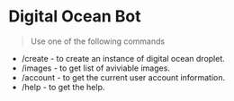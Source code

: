 # Digital Ocean Bot


> Use one of the following commands
* /create - to create an instance of digital ocean droplet.
* /images - to get list of aviviable images.
* /account - to get the current user account information.
* /help - to get the help.
